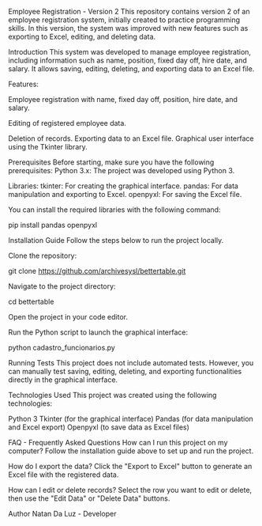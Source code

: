 Employee Registration - Version 2
This repository contains version 2 of an employee registration system, initially created to practice programming skills. In this version, the system was improved with new features such as exporting to Excel, editing, and deleting data.

Introduction
This system was developed to manage employee registration, including information such as name, position, fixed day off, hire date, and salary. It allows saving, editing, deleting, and exporting data to an Excel file.

Features:

Employee registration with name, fixed day off, position, hire date, and salary.

Editing of registered employee data.

Deletion of records.
Exporting data to an Excel file.
Graphical user interface using the Tkinter library.

Prerequisites
Before starting, make sure you have the following prerequisites:
Python 3.x: The project was developed using Python 3.

Libraries:
tkinter: For creating the graphical interface.
pandas: For data manipulation and exporting to Excel.
openpyxl: For saving the Excel file.

You can install the required libraries with the following command:

pip install pandas openpyxl

Installation Guide
Follow the steps below to run the project locally.

Clone the repository:

git clone https://github.com/archivesysl/bettertable.git


Navigate to the project directory:

cd bettertable

Open the project in your code editor.

Run the Python script to launch the graphical interface:

python cadastro_funcionarios.py

Running Tests
This project does not include automated tests. However, you can manually test saving, editing, deleting, and exporting functionalities directly in the graphical interface.

Technologies Used
This project was created using the following technologies:

Python 3
Tkinter (for the graphical interface)
Pandas (for data manipulation and Excel export)
Openpyxl (to save data as Excel files)

 FAQ - Frequently Asked Questions
How can I run this project on my computer?
Follow the installation guide above to set up and run the project.

How do I export the data?
Click the "Export to Excel" button to generate an Excel file with the registered data.

How can I edit or delete records?
Select the row you want to edit or delete, then use the "Edit Data" or "Delete Data" buttons.

Author
Natan Da Luz - Developer
